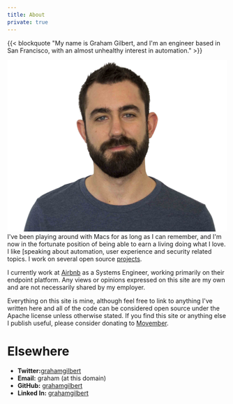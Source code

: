 ```yaml
---
title: About
private: true
---
```


{{< blockquote "My name is Graham Gilbert, and I'm an engineer based in San Francisco, with an almost unhealthy interest in automation." >}}

![](/images/Graham_Gilbert.jpg) I've been playing around with Macs for as long as I can remember, and I'm now in the fortunate position of being able to earn a living doing what I love. I like [speaking about automation, user experience and security related topics. I work on several open source [projects](/projects).

I currently work at [Airbnb](http://airbnb.com) as a Systems Engineer, working primarily on their endpoint platform. Any views or opinions expressed on this site are my own and are not necessarily shared by my employer.

Everything on this site is mine, although feel free to link to anything I've written here and all of the code can be considered open source under the Apache license unless otherwise stated. If you find this site or anything else I publish useful, please consider donating to [Movember](https://grahamgilbert.com/movember).

# Elsewhere

- **Twitter:**[grahamgilbert](http://twitter.com/grahamgilbert)
- **Email:** graham (at this domain)
- **GitHub:** [grahamgilbert](https://github.com/grahamgilbert)
- **Linked In:** [grahamgilbert](http://uk.linkedin.com/in/grahamgilbert)
